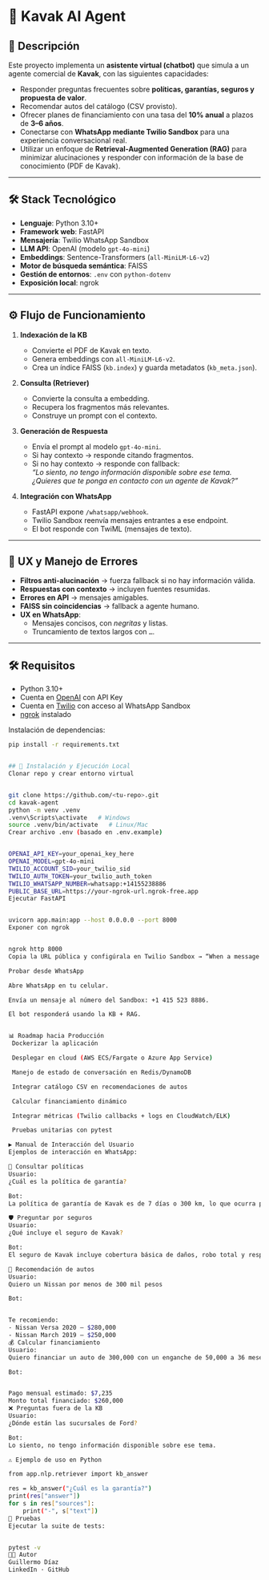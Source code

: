 # 📖 Kavak AI Agent

## 📝 Descripción

Este proyecto implementa un **asistente virtual (chatbot)** que simula a un agente comercial de **Kavak**, con las siguientes capacidades:

- Responder preguntas frecuentes sobre **políticas, garantías, seguros y propuesta de valor**.  
- Recomendar autos del catálogo (CSV provisto).  
- Ofrecer planes de financiamiento con una tasa del **10% anual** a plazos de **3–6 años**.  
- Conectarse con **WhatsApp mediante Twilio Sandbox** para una experiencia conversacional real.  
- Utilizar un enfoque de **Retrieval-Augmented Generation (RAG)** para minimizar alucinaciones y responder con información de la base de conocimiento (PDF de Kavak).  

---

## 🛠️ Stack Tecnológico

- **Lenguaje**: Python 3.10+  
- **Framework web**: FastAPI  
- **Mensajería**: Twilio WhatsApp Sandbox  
- **LLM API**: OpenAI (modelo `gpt-4o-mini`)  
- **Embeddings**: Sentence-Transformers (`all-MiniLM-L6-v2`)  
- **Motor de búsqueda semántica**: FAISS  
- **Gestión de entornos**: `.env` con `python-dotenv`  
- **Exposición local**: ngrok  

---

## ⚙️ Flujo de Funcionamiento

1. **Indexación de la KB**
   - Convierte el PDF de Kavak en texto.
   - Genera embeddings con `all-MiniLM-L6-v2`.
   - Crea un índice FAISS (`kb.index`) y guarda metadatos (`kb_meta.json`).

2. **Consulta (Retriever)**
   - Convierte la consulta a embedding.
   - Recupera los fragmentos más relevantes.
   - Construye un prompt con el contexto.

3. **Generación de Respuesta**
   - Envía el prompt al modelo `gpt-4o-mini`.
   - Si hay contexto → responde citando fragmentos.  
   - Si no hay contexto → responde con fallback:  
     *“Lo siento, no tengo información disponible sobre ese tema. ¿Quieres que te ponga en contacto con un agente de Kavak?”*

4. **Integración con WhatsApp**
   - FastAPI expone `/whatsapp/webhook`.
   - Twilio Sandbox reenvía mensajes entrantes a ese endpoint.
   - El bot responde con TwiML (mensajes de texto).

---

## 🎯 UX y Manejo de Errores

- **Filtros anti-alucinación** → fuerza fallback si no hay información válida.  
- **Respuestas con contexto** → incluyen fuentes resumidas.  
- **Errores en API** → mensajes amigables.  
- **FAISS sin coincidencias** → fallback a agente humano.  
- **UX en WhatsApp**:  
  - Mensajes concisos, con *negritas* y listas.  
  - Truncamiento de textos largos con `…`.  

---

## 🛠️ Requisitos

- Python 3.10+  
- Cuenta en [OpenAI](https://platform.openai.com/) con API Key  
- Cuenta en [Twilio](https://www.twilio.com/) con acceso al WhatsApp Sandbox  
- [ngrok](https://ngrok.com/) instalado  

Instalación de dependencias:

```bash
pip install -r requirements.txt


## 🚀 Instalación y Ejecución Local
Clonar repo y crear entorno virtual


git clone https://github.com/<tu-repo>.git
cd kavak-agent
python -m venv .venv
.venv\Scripts\activate   # Windows
source .venv/bin/activate   # Linux/Mac
Crear archivo .env (basado en .env.example)


OPENAI_API_KEY=your_openai_key_here
OPENAI_MODEL=gpt-4o-mini
TWILIO_ACCOUNT_SID=your_twilio_sid
TWILIO_AUTH_TOKEN=your_twilio_auth_token
TWILIO_WHATSAPP_NUMBER=whatsapp:+14155238886
PUBLIC_BASE_URL=https://your-ngrok-url.ngrok-free.app
Ejecutar FastAPI


uvicorn app.main:app --host 0.0.0.0 --port 8000
Exponer con ngrok


ngrok http 8000
Copia la URL pública y configúrala en Twilio Sandbox → “When a message comes in”.

Probar desde WhatsApp

Abre WhatsApp en tu celular.

Envía un mensaje al número del Sandbox: +1 415 523 8886.

El bot responderá usando la KB + RAG.


📊 Roadmap hacia Producción
 Dockerizar la aplicación

 Desplegar en cloud (AWS ECS/Fargate o Azure App Service)

 Manejo de estado de conversación en Redis/DynamoDB

 Integrar catálogo CSV en recomendaciones de autos

 Calcular financiamiento dinámico

 Integrar métricas (Twilio callbacks + logs en CloudWatch/ELK)

 Pruebas unitarias con pytest

▶️ Manual de Interacción del Usuario
Ejemplos de interacción en WhatsApp:

🔎 Consultar políticas
Usuario:
¿Cuál es la política de garantía?

Bot:
La política de garantía de Kavak es de 7 días o 300 km, lo que ocurra primero.

🛡️ Preguntar por seguros
Usuario:
¿Qué incluye el seguro de Kavak?

Bot:
El seguro de Kavak incluye cobertura básica de daños, robo total y responsabilidad civil.

🚗 Recomendación de autos
Usuario:
Quiero un Nissan por menos de 300 mil pesos

Bot:


Te recomiendo:
- Nissan Versa 2020 – $280,000
- Nissan March 2019 – $250,000
💰 Calcular financiamiento
Usuario:
Quiero financiar un auto de 300,000 con un enganche de 50,000 a 36 meses

Bot:


Pago mensual estimado: $7,235
Monto total financiado: $260,000
❌ Preguntas fuera de la KB
Usuario:
¿Dónde están las sucursales de Ford?

Bot:
Lo siento, no tengo información disponible sobre ese tema.

⚠️ Ejemplo de uso en Python

from app.nlp.retriever import kb_answer

res = kb_answer("¿Cuál es la garantía?")
print(res["answer"])
for s in res["sources"]:
    print("-", s["text"])
🧪 Pruebas
Ejecutar la suite de tests:


pytest -v
👨‍💻 Autor
Guillermo Díaz
LinkedIn · GitHub



